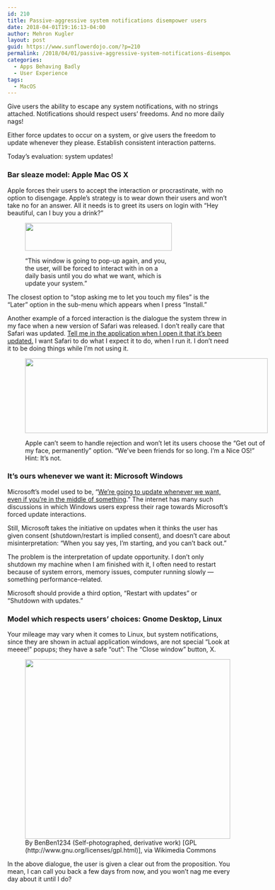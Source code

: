 ```yaml
---
id: 210
title: Passive-aggressive system notifications disempower users
date: 2018-04-01T19:16:13-04:00
author: Mehron Kugler
layout: post
guid: https://www.sunflowerdojo.com/?p=210
permalink: /2018/04/01/passive-aggressive-system-notifications-disempower-users/
categories:
  - Apps Behaving Badly
  - User Experience
tags:
  - MacOS
---
```

Give users the ability to escape any system notifications, with no strings attached. Notifications should respect users&#8217; freedoms. And no more daily nags!

<!--more-->

Either force updates to occur on a system, or give users the freedom to update whenever they please. Establish consistent interaction patterns.

Today&#8217;s evaluation: system updates!

### Bar sleaze model: Apple Mac OS X

Apple forces their users to accept the interaction or procrastinate, with no option to disengage. Apple&#8217;s strategy is to wear down their users and won&#8217;t take no for an answer. All it needs is to greet its users on login with &#8220;Hey beautiful, can I buy you a drink?&#8221;<figure id="attachment_211" aria-describedby="caption-attachment-211" style="width: 332px" class="wp-caption aligncenter">

<img loading="lazy" class=" wp-image-211" src="https://www.sunflowerdojo.com/wp-content/uploads/2018/04/nagware1.png" alt="" width="332" height="63" srcset="https://www.sunflowerdojo.com/wp-content/uploads/2018/04/nagware1.png 696w, https://www.sunflowerdojo.com/wp-content/uploads/2018/04/nagware1-300x57.png 300w" sizes="(max-width: 332px) 100vw, 332px" /> <figcaption id="caption-attachment-211" class="wp-caption-text">&#8220;This window is going to pop-up again, and you, the user, will be forced to interact with in on a daily basis until you do what we want, which is update your system.&#8221;</figcaption></figure> 

The closest option to &#8220;stop asking me to let you touch my files&#8221; is the &#8220;Later&#8221; option in the sub-menu which appears when I press &#8220;Install.&#8221;

Another example of a forced interaction is the dialogue the system threw in my face when a new version of Safari was released. I don&#8217;t really care that Safari was updated. <span style="text-decoration: underline;">Tell me in the application when I open it that it&#8217;s been updated.</span> I want Safari to do what I expect it to do, when I run it. I don&#8217;t need it to be doing things while I&#8217;m not using it.<figure id="attachment_212" aria-describedby="caption-attachment-212" style="width: 549px" class="wp-caption aligncenter">

<img loading="lazy" class="size-full wp-image-212" src="https://www.sunflowerdojo.com/wp-content/uploads/2018/04/nagware2_system_ads.jpeg" alt="" width="549" height="169" srcset="https://www.sunflowerdojo.com/wp-content/uploads/2018/04/nagware2_system_ads.jpeg 549w, https://www.sunflowerdojo.com/wp-content/uploads/2018/04/nagware2_system_ads-300x92.jpeg 300w" sizes="(max-width: 549px) 100vw, 549px" /> <figcaption id="caption-attachment-212" class="wp-caption-text">Apple can&#8217;t seem to handle rejection and won&#8217;t let its users choose the &#8220;Get out of my face, permanently&#8221; option. &#8220;We&#8217;ve been friends for so long. I&#8217;m a Nice OS!&#8221; Hint: It&#8217;s not.</figcaption></figure> 

### It&#8217;s ours whenever we want it: Microsoft Windows

Microsoft&#8217;s model used to be, &#8220;<a href="https://www.cnet.com/news/microsoft-forced-windows-update-auto-restart-snooze-indefinitely-windows-10/" target="_blank" rel="noopener">We&#8217;re going to update whenever we want, even if you&#8217;re in the middle of something</a>.&#8221; The internet has many such discussions in which Windows users express their rage towards Microsoft&#8217;s forced update interactions.

Still, Microsoft takes the initiative on updates when it thinks the user has given consent (shutdown/restart is implied consent), and doesn&#8217;t care about misinterpretation: &#8220;When you say yes, I&#8217;m starting, and you can&#8217;t back out.&#8221;

The problem is the interpretation of update opportunity. I don&#8217;t only shutdown my machine when I am finished with it, I often need to restart because of system errors, memory issues, computer running slowly &#8212; something performance-related.

Microsoft should provide a third option, &#8220;Restart with updates&#8221; or &#8220;Shutdown with updates.&#8221;

### Model which respects users&#8217; choices: Gnome Desktop, Linux

Your mileage may vary when it comes to Linux, but system notifications, since they are shown in actual application windows, are not special &#8220;Look at meeee!&#8221; popups; they have a safe &#8220;out&#8221;: The &#8220;Close window&#8221; button, X.

<figure id="attachment_213" aria-describedby="caption-attachment-213" style="width: 464px" class="wp-caption aligncenter"><img loading="lazy" class=" wp-image-213" src="https://www.sunflowerdojo.com/wp-content/uploads/2018/04/ubuntu_updater.jpg" alt="" width="464" height="406" srcset="https://www.sunflowerdojo.com/wp-content/uploads/2018/04/ubuntu_updater.jpg 606w, https://www.sunflowerdojo.com/wp-content/uploads/2018/04/ubuntu_updater-300x262.jpg 300w" sizes="(max-width: 464px) 100vw, 464px" /><figcaption id="caption-attachment-213" class="wp-caption-text">By BenBen1234 (Self-photographed, derivative work) [GPL (http://www.gnu.org/licenses/gpl.html)], via Wikimedia Commons</figcaption></figure>In the above dialogue, the user is given a clear out from the proposition. You mean, I can call you back a few days from now, and you won&#8217;t nag me every day about it until I do?

&nbsp;